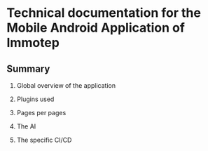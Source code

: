 # Technical documentation for the Mobile Android Application of Immotep

## Summary

1. Global overview of the application

2. Plugins used

3. Pages per pages

4. The AI

5. The specific CI/CD
